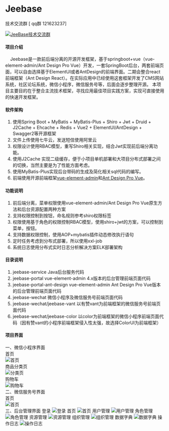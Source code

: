 # Jeebase

技术交流群 [ qq群 121623237]

<a target="_blank" href="https://qm.qq.com/cgi-bin/qm/qr?k=dp7qMx8ZbZGuZ8QtwnKXLzq8kttbzI1q&jump_from=webapi"><img border="0" src="http://img.jeebase.com/group.png" alt="JeeBase技术交流群" title="JeeBase技术交流群"></a>

#### 项目介绍

&nbsp;&nbsp;&nbsp;&nbsp;Jeebase是一款前后端分离的开源开发框架，基于springboot+vue（vue-element-admin/Ant Design Pro Vue）开发，一套SpringBoot后台，两套前端页面，可以自由选择基于ElementUI或者AntDesign的前端界面。二期会整合react前端框架（Ant Design React）。在实际应用中已经使用这套框架开发了CMS网站系统，社区论坛系统，微信小程序，微信服务号等，后面会逐步整理开源。
   本项目主要目的在于整合主流技术框架，寻找应用最佳项目实践方案，实现可直接使用的快速开发框架。

#### 软件架构

1. 使用Spring Boot + MyBatis + MyBatis-Plus + Shiro + Jwt + Druid + J2Cache + Ehcache + Redis + Vue2 + ElementUI/AntDesign + Swagger2等开源框架
2. 文件上传使用七牛云，发送短信使用阿里云
3. 权限设计使用RBAC模型，重写Shiro相关实现，结合Jwt实现前后端分离功能。
4. 使用J2Cache 实现二级缓存，便于小项目单机部署和大项目分布式部署之间的切换，当然主要是为了性能方面考虑。
5. 使用MyBatis-Plus实现后台带码的生成及简化相关sql代码的编写。
6. 前端使用开源前端框架[vue-element-admin](https://github.com/PanJiaChen/vue-element-admin)和[Ant Design Pro Vue](https://pro.loacg.com)。

#### 功能说明

1. 前后端分离，菜单权限使用vue-element-admin/Ant Design Pro Vue原生方法和后台资源配置两种方案
2. 支持权限控制到按钮，命名规则参考shiro权限标签
3. 权限使用基于角色的权限控制RBAC模型，使用shiro+jwt的方案，可以控制到菜单，按钮。
4. 支持数据权限控制，使用AOP+mybatis插件动态修改执行语句
5. 定时任务考虑到分布式部署，所以使用xxl-job
6. 系统日志使用分布式实时日志分析解决方案ELK部署架构

#### 目录说明

1. jeebase-service Java后台服务代码
2. jeebase-portal   vue-element-admin 4.x版本的后台管理前端页面代码
3. jeebase-portal-ant-design  vue-element-admin Ant Design Pro Vue版本的后台管理前端页面代码
4. jeebase-wechat  微信小程序及微信服务号前端页面代码
5. jeebase-wechat/jeebase-vant  以有赞vant为前端框架的微信服务号前端页面代码
6. jeebase-wechat/jeebase-color  以color为前端框架的微信小程序前端页面代码（因有赞vant的小程序前端框架侵入性太强，故选择ColorUI为前端框架）

#### 项目界面
一、微信小程序界面
<br/>
首页
<br>
![首页](https://images.gitee.com/uploads/images/2019/0611/210043_96850bbe_378796.png "1.png")
<br>
商品分类页
<br>
![分类页](https://images.gitee.com/uploads/images/2019/0611/210120_52a5640c_378796.png "2.png")
<br/>
购物车
<br>
![购物车](https://images.gitee.com/uploads/images/2019/0611/210145_69a32841_378796.png "3.png")
<br/>
二、微信服务号界面
<br>
首页
<br>
![首页](https://images.gitee.com/uploads/images/2019/0611/215848_ef0773ba_378796.png "1.png")
<br>
三、后台管理界面
登录
![登录](https://images.gitee.com/uploads/images/2019/0202/165652_6b0a5bf7_378796.png "登录.png")
首页
![首页](https://images.gitee.com/uploads/images/2019/0201/144428_de333e74_378796.png "首页.png")
用户管理
![用户管理](https://images.gitee.com/uploads/images/2019/0201/144648_be9a0024_378796.png "用户管理.png")
角色管理
![角色管理](https://images.gitee.com/uploads/images/2019/0201/144800_a68b13cd_378796.png "角色管理.png")
资源管理
![资源管理](https://images.gitee.com/uploads/images/2019/0201/145256_66795ea5_378796.png "资源管理.png")
组织管理
![组织管理](https://images.gitee.com/uploads/images/2019/0201/145641_9dd38ade_378796.png "组织管理.png")
数据字典
![数据字典](https://images.gitee.com/uploads/images/2019/0201/145759_ad60d277_378796.png "数据字典.png")
操作日志
![操作日志](https://images.gitee.com/uploads/images/2019/0201/145854_25f01616_378796.png "操作日志.png")

